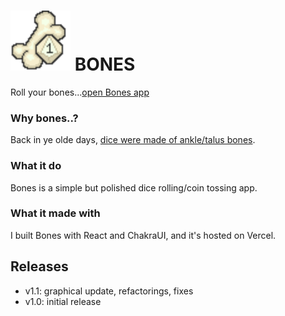 # <img src="src/assets/logo.png" width="96" height="auto"> BONES

Roll your bones...[open Bones app](https://bones.turbits.dev)

### Why bones..?

Back in ye olde days, [dice were made of ankle/talus bones](https://en.wikipedia.org/wiki/Dice).

### What it do

Bones is a simple but polished dice rolling/coin tossing app.

### What it made with

I built Bones with React and ChakraUI, and it's hosted on Vercel.

## Releases

- v1.1: graphical update, refactorings, fixes
- v1.0: initial release
